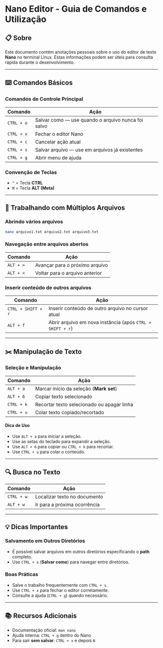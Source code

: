 # Nano Editor - Guia de Comandos e Utilização

## 📋 Sobre
Este documento contém anotações pessoais sobre o uso do editor de texto **Nano** no terminal Linux.
Estas informações podem ser úteis para consulta rápida durante o desenvolvimento.

---

## ⌨️ Comandos Básicos

### Comandos de Controle Principal
| Comando      | Ação                                                   |
|--------------|--------------------------------------------------------|
| `CTRL + o`   | Salvar como — use quando o arquivo nunca foi salvo     |
| `CTRL + x`   | Fechar o editor Nano                                   |
| `CTRL + c`   | Cancelar ação atual                                    |
| `CTRL + s`   | Salvar arquivo — use em arquivos já existentes         |
| `CTRL + g`   | Abrir menu de ajuda                                    |

### Convenção de Teclas
- `^` = Tecla **CTRL**  
- `M` = Tecla **ALT (Meta)**

---

## 📂 Trabalhando com Múltiplos Arquivos

### Abrindo vários arquivos
```bash
nano arquivo1.txt arquivo2.txt arquivo3.txt
```

### Navegação entre arquivos abertos
| Comando     | Ação                             |
|-------------|----------------------------------|
| `ALT + >`   | Avançar para o próximo arquivo   |
| `ALT + <`   | Voltar para o arquivo anterior   |

### Inserir conteúdo de outros arquivos
| Comando              | Ação                                                           |
|----------------------|----------------------------------------------------------------|
| `CTRL + SHIFT + r`   | Inserir conteúdo de outro arquivo no cursor atual              |
| `ALT + f`            | Abrir arquivo em nova instância (após `CTRL + SHIFT + r`)      |

---

## ✂️ Manipulação de Texto

### Seleção e Manipulação
| Comando     | Ação                                              |
|-------------|---------------------------------------------------|
| `ALT + a`   | Marcar início da seleção (**Mark set**)           |
| `ALT + 6`   | Copiar texto selecionado                          |
| `CTRL + k`  | Recortar texto selecionado ou apagar linha        |
| `CTRL + u`  | Colar texto copiado/recortado                     |

#### Dica de Uso
- Use `ALT + a` para iniciar a seleção.  
- Use as setas do teclado para expandir a seleção.  
- Use `ALT + 6` para copiar ou `CTRL + k` para recortar.  
- Use `CTRL + u` para colar o conteúdo.  

---

## 🔍 Busca no Texto
| Comando      | Ação                            |
|--------------|---------------------------------|
| `CTRL + w`   | Localizar texto no documento    |
| `ALT + w`    | Ir para a próxima ocorrência    |

---

## 💡 Dicas Importantes

### Salvamento em Outros Diretórios
- É possível salvar arquivos em outros diretórios especificando o **path** completo.  
- Use `CTRL + o` (**Salvar como**) para navegar entre diretórios.

### Boas Práticas
- Salve o trabalho frequentemente com `CTRL + s`.  
- Use `CTRL + x` para fechar o editor corretamente.  
- Consulte a ajuda (`CTRL + g`) quando necessário.  

---

## 📚 Recursos Adicionais
- Documentação oficial: `man nano`  
- Ajuda interna: `CTRL + g` dentro do Nano  
- Para sair **sem salvar**: `CTRL + x` e depois `N`
